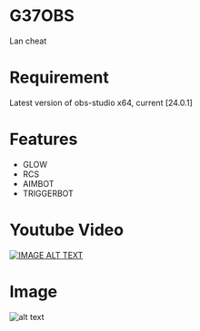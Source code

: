 # G37OBS
Lan cheat

# Requirement
Latest version of obs-studio x64, current [24.0.1]

# Features
* GLOW
* RCS
* AIMBOT
* TRIGGERBOT

# Youtube Video
[![IMAGE ALT TEXT](https://i.ytimg.com/vi/HlUdNrAy_pc/maxresdefault.jpg)](https://www.youtube.com/watch?v=HlUdNrAy_pc "G37OBS - LANHACK")

# Image
![alt text](https://i.imgur.com/HUNElpi.png)
